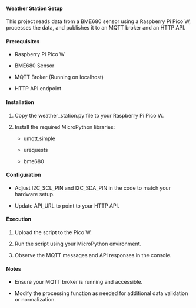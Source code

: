 #### **Weather Station Setup**

This project reads data from a BME680 sensor using a Raspberry Pi Pico W, processes the data, and publishes it to an MQTT broker and an HTTP API.

#### **Prerequisites**

*   Raspberry Pi Pico W
    
*   BME680 Sensor
    
*   MQTT Broker (Running on localhost)
    
*   HTTP API endpoint
    

#### **Installation**

1.  Copy the weather\_station.py file to your Raspberry Pi Pico W.
    
2.  Install the required MicroPython libraries:
    
    *   umqtt.simple
        
    *   urequests
        
    *   bme680
        

#### **Configuration**

*   Adjust I2C\_SCL\_PIN and I2C\_SDA\_PIN in the code to match your hardware setup.
    
*   Update API\_URL to point to your HTTP API.
    

#### **Execution**

1.  Upload the script to the Pico W.
    
2.  Run the script using your MicroPython environment.
    
3.  Observe the MQTT messages and API responses in the console.
    

#### **Notes**

*   Ensure your MQTT broker is running and accessible.
    
*   Modify the processing function as needed for additional data validation or normalization.